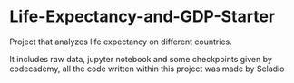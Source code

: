 # Life-Expectancy-and-GDP-Starter
 Project that analyzes life expectancy on different countries.

 It includes raw data, jupyter notebook and some checkpoints given by codecademy, all the code written within this project was made by Seladio